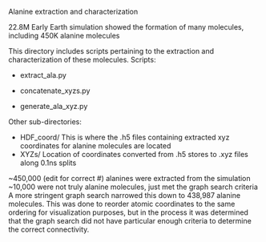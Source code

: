 Alanine extraction and characterization

22.8M Early Earth simulation showed the formation of many molecules, including 450K alanine molecules

This directory includes scripts pertaining to the extraction and characterization of these molecules.
Scripts:
* extract_ala.py

* concatenate_xyzs.py

* generate_ala_xyz.py


Other sub-directories:
* HDF_coord/
    This is where the .h5 files containing extracted xyz coordinates for alanine molecules are located
* XYZs/
    Location of coordinates converted from .h5 stores to .xyz files along 0.1ns splits

~450,000 (edit for correct #) alanines were extracted from the simulation
~10,000 were not truly alanine molecules, just met the graph search criteria
A more stringent graph search narrowed this down to 438,987 alanine molecules.
This was done to reorder atomic coordinates to the same ordering for visualization purposes,
 but in the process it was determined that the graph search did not have particular enough criteria to determine the correct connectivity.


